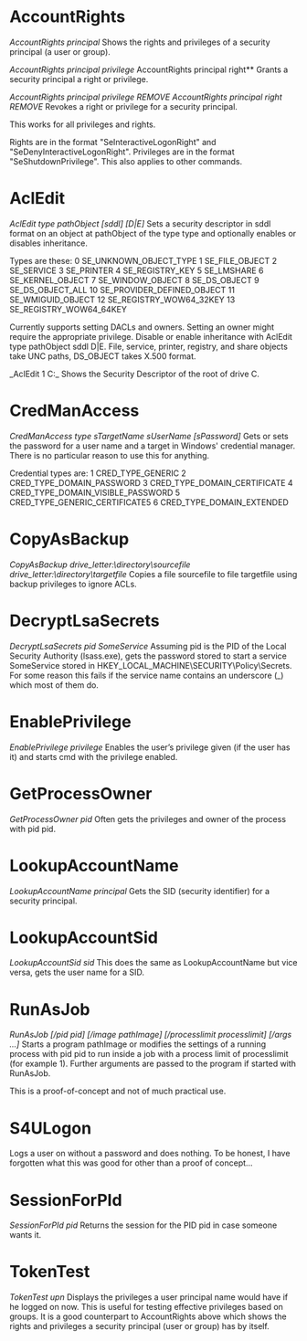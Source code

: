 # AccountRights

_AccountRights principal_
Shows the rights and privileges of a security principal (a user or group).

_AccountRights principal privilege_
AccountRights principal right**
Grants a security principal a right or privilege.

_AccountRights principal privilege REMOVE
AccountRights principal right REMOVE_
Revokes a right or privilege for a security principal.

This works for all privileges and rights.

Rights are in the format "SeInteractiveLogonRight" and "SeDenyInteractiveLogonRight".
Privileges are in the format "SeShutdownPrivilege".
This also applies to other commands.

# AclEdit

_AclEdit type pathObject [sddl] [D|E]_
Sets a security descriptor in sddl format on an object at pathObject of the type type and optionally enables or disables inheritance.

Types are these:
0       SE_UNKNOWN_OBJECT_TYPE
1       SE_FILE_OBJECT
2       SE_SERVICE
3       SE_PRINTER
4       SE_REGISTRY_KEY
5       SE_LMSHARE
6       SE_KERNEL_OBJECT
7       SE_WINDOW_OBJECT
8       SE_DS_OBJECT
9       SE_DS_OBJECT_ALL
10      SE_PROVIDER_DEFINED_OBJECT
11      SE_WMIGUID_OBJECT
12      SE_REGISTRY_WOW64_32KEY
13      SE_REGISTRY_WOW64_64KEY

Currently supports setting DACLs and owners. Setting an owner might require the appropriate privilege.
Disable or enable inheritance with AclEdit type pathObject sddl D|E.
File, service, printer, registry, and share objects take UNC paths, DS_OBJECT takes X.500 format.

_AclEdit 1 C:\_
Shows the Security Descriptor of the root of drive C.


# CredManAccess

_CredManAccess type sTargetName sUserName [sPassword]_
Gets or sets the password for a user name and a target in Windows' credential manager. There is no particular reason to use this for anything.

Credential types are:
1 CRED_TYPE_GENERIC
2 CRED_TYPE_DOMAIN_PASSWORD
3 CRED_TYPE_DOMAIN_CERTIFICATE
4 CRED_TYPE_DOMAIN_VISIBLE_PASSWORD
5 CRED_TYPE_GENERIC_CERTIFICATE5
6 CRED_TYPE_DOMAIN_EXTENDED


# CopyAsBackup

_CopyAsBackup drive_letter:\directory\sourcefile drive_letter:\directory\targetfile_
Copies a file sourcefile to file targetfile using backup privileges to ignore ACLs.


# DecryptLsaSecrets

_DecryptLsaSecrets pid SomeService_
Assuming pid is the PID of the Local Security Authority (lsass.exe), gets the password stored to start a service SomeService stored in HKEY_LOCAL_MACHINE\SECURITY\Policy\Secrets. For some reason this fails if the service name contains an underscore (_) which most of them do.


# EnablePrivilege

_EnablePrivilege privilege_
Enables the user’s privilege given (if the user has it) and starts cmd with the privilege enabled.


# GetProcessOwner

_GetProcessOwner pid_
Often gets the privileges and owner of the process with pid pid.


# LookupAccountName

_LookupAccountName principal_
Gets the SID (security identifier) for a security principal.


# LookupAccountSid

_LookupAccountSid sid_
This does the same as LookupAccountName but vice versa, gets the user name for a SID.


# RunAsJob

_RunAsJob [/pid pid] [/image pathImage] [/processlimit processlimit] [/args ...]_
Starts a program pathImage or modifies the settings of a running process with pid pid to run inside a job with a process limit of processlimit (for example 1). Further arguments are passed to the program if started with RunAsJob.

This is a proof-of-concept and not of much practical use.


# S4ULogon

Logs a user on without a password and does nothing. To be honest, I have forgotten what this was good for other than a proof of concept…


# SessionForPId

_SessionForPId pid_
Returns the session for the PID pid in case someone wants it.


# TokenTest

_TokenTest upn_
Displays the privileges a user principal name would have if he logged on now. This is useful for testing effective privileges based on groups. It is a good counterpart to AccountRights above which shows the rights and privileges a security principal (user or group) has by itself.
